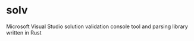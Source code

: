 # solv
Microsoft Visual Studio solution validation console tool and parsing library  written in Rust
